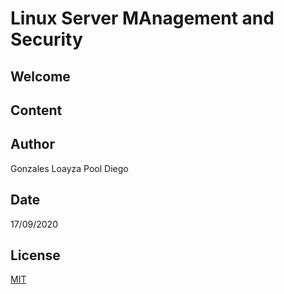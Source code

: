 # Linux Server MAnagement and Security

## Welcome

## Content

## Author

Gonzales Loayza Pool Diego

## Date

17/09/2020

## License

[MIT](https://choosealicense.com/licenses/mit/)


